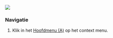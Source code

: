 ![](/assets/img/manual-navigate.png#right)

### Navigatie

1. Klik in het [Hoofdmenu (A)](../map/#a-hoofdmenu) op het context menu.
